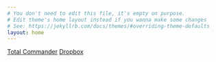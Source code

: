 ```yaml
---
# You don't need to edit this file, it's empty on purpose.
# Edit theme's home layout instead if you wanna make some changes
# See: https://jekyllrb.com/docs/themes/#overriding-theme-defaults
layout: home
---
```


<a class="post-link" href="/instructions/total-commander.html">Total Commander</a>
<a class="post-link" href="/instructions/dropbox.html">Dropbox</a>